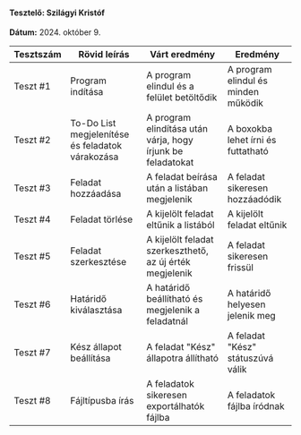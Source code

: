 #### Tesztelő: Szilágyi Kristóf 

**Dátum:** 2024. október 9.

| Tesztszám | Rövid leírás                                              | Várt eredmény                                               | Eredmény                    | 
|-----------|---------------------------------------------------------|-------------------------------------------------------------|-----------------------------|
| Teszt #1  | Program indítása                                        | A program elindul és a felület betöltődik                 | A program elindul és minden működik |
| Teszt #2  | To-Do List megjelenítése és feladatok várakozása      | A program elindítása után várja, hogy írjunk be feladatokat | A boxokba lehet írni és futtatható |
| Teszt #3  | Feladat hozzáadása                                      | A feladat beírása után a listában megjelenik               | A feladat sikeresen hozzáadódik |
| Teszt #4  | Feladat törlése                                         | A kijelölt feladat eltűnik a listából                       | A kijelölt feladat eltűnik |
| Teszt #5  | Feladat szerkesztése                                    | A kijelölt feladat szerkeszthető, az új érték megjelenik   | A feladat sikeresen frissül |
| Teszt #6  | Határidő kiválasztása                                   | A határidő beállítható és megjelenik a feladatnál          | A határidő helyesen jelenik meg |
| Teszt #7  | Kész állapot beállítása                                 | A feladat "Kész" állapotra állítható                        | A feladat "Kész" státuszúvá válik |
| Teszt #8  | Fájltípusba írás                                       | A feladatok sikeresen exportálhatók fájlba                  | A feladatok fájlba íródnak |
